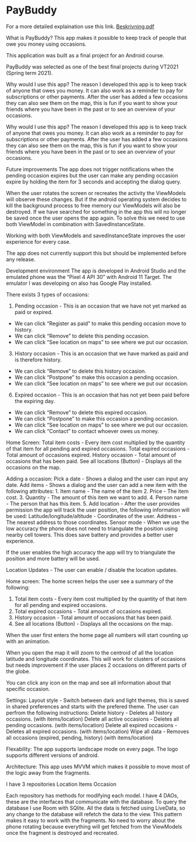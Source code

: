 # PayBuddy

For a more detailed explaination use this link.
[Beskrivning.pdf](https://github.com/ViggoLagerstedtEkholm/PayBuddy/files/6352163/Beskrivning.pdf)

What is PayBuddy?
This app makes it possible to keep track of people that owe you money using
occasions. 

This application was built as a final project for an Android course.

PayBuddy was selected as one of the best final projects during VT2021 (Spring term 2021).

Why would I use this app?
The reason I developed this app is to keep track of anyone that owes you money. It
can also work as a reminder to pay for subscriptions or other payments. After the
user has added a few occasions they can also see them on the map, this is fun if you
want to show your friends where you have been in the past or to see an overview of
your occasions.

Why would I use this app?
The reason I developed this app is to keep track of anyone that owes you money. It
can also work as a reminder to pay for subscriptions or other payments. After the
user has added a few occasions they can also see them on the map, this is fun if you
want to show your friends where you have been in the past or to see an overview of
your occasions.

Future improvements
The app does not trigger notifications when the pending occasion expires but the user can make any pending occasion expire by holding the item for 3 seconds and accepting the dialog query.

When the user rotates the screen or recreates the activity the ViewModels will observe these changes. But if the android operating system decides to kill the background process to free memory our ViewModels will also be destroyed. If we have searched for something in the app this will no longer be saved once the user opens the app again. To solve this we need to use both ViewModel in combination with SavedInstanceState.

Working with both ViewModels and savedInstanceState improves the user experience for every case.

The app does not currently support this but should be implemented before any release.

Development environment
The app is developed in Android Studio and the emulated phone was the “Pixel 4 API 30” with Android 11 Target. The emulator I was developing on also has Google Play installed.

There exists 3 types of occasions:
1. Pending occasion - This is an occasion that we have not yet marked as paid or expired. 
- We can click “Register as paid” to make this pending occasion move to history. 
- We can click “Remove” to delete this pending occasion.
- We can click “See location on maps” to see where we put our occasion.

3. History occasion - This is an occasion that we have marked as paid and is therefore history.
- We can click “Remove” to delete this history occasion.
- We can click “Postpone” to make this occasion a pending occasion.
- We can click “See location on maps” to see where we put our occasion.

6. Expired occasion - This is an occasion that has not yet been paid before the expiring day.
- We can click “Remove” to delete this expired occasion.
- We can click “Postpone” to make this occasion a pending occasion.
- We can click “See location on maps” to see where we put our occasion.
- We can click “Contact” to contact whoever owes us money.

Home Screen:
Total item costs - Every item cost multiplied by the quantity of that item for all pending and expired occasions.
Total expired occasions - Total amount of occasions expired.
History occasion - Total amount of occasions that has been paid.
See all locations (Button) - Displays all the occasions on the map.

Adding a occasion:
Pick a date - Shows a dialog and the user can input any date.
Add items - Shows a dialog and the user can add a new item with the following attributes:
            1. Item name -  The name of the item
            2. Price - The item cost.
            3. Quantity - The amount of this item we want to add.
            4. Person name - The person that has this item.
            5. 
Add location - After the user provides permission the app will track the user position, the following information will be used:
Latitude/longitude/altitude - Coordinates of the user.
Address - The nearest address to those coordinates.
Sensor mode - When we use the low accuracy the phone does not need to triangulate the position using nearby cell towers. This does save battery and provides a better user experience.

If the user enables the high accuracy the app will try to triangulate the position and more battery will be used.

Location Updates - The user can enable / disable the location updates.

Home screen:
The home screen helps the user see a summary of the following:
1. Total item costs - Every item cost multiplied by the quantity of that item for all pending and expired occasions.
2. Total expired occasions - Total amount of occasions expired.
3. History occasion - Total amount of occasions that has been paid.
4. See all locations (Button) - Displays all the occasions on the map.

When the user first enters the home page all numbers will start counting up with an animation. 

When you open the map it will zoom to the centroid of all the location latitude and longitude coordinates. This will work for clusters of occasions but needs improvement if the user places 2 occasions on different parts of the globe.

You can click any icon on the map and see all information about that specific occasion.

Settings:
Layout style - Switch between dark and light themes, this is saved in shared preferences and starts with the prefered theme.
The user can perfrom the following instructions:
Delete history - Deletes all history occasions. (with items/location)
Delete all active occasions - Deletes all pending occasions. (with items/location)
Delete all expired occasions - Deletes all expired occasions. (with items/location)
Wipe all data - Removes all occasions (expired, pending, history) (with items/location)

Flexability:
The app supports landscape mode on every page.
The logo supports different versions of android.

Architecture:
This app uses MVVM which makes it possible to move most of the logic away from the fragments. 

I have 3 repositories
Location
Items 
Occasion 

Each repository has methods for modifying each model.
I have 4 DAOs, these are the interfaces that communicate with the database. To query the database I use Room with SQlite.
All the data is fetched using LiveData, so any change to the database will refetch the data to the view.
This pattern makes it easy to work with the fragments. No need to worry about the phone rotating because everything will get fetched from the ViewModels once the fragment is destroyed and recreated.


